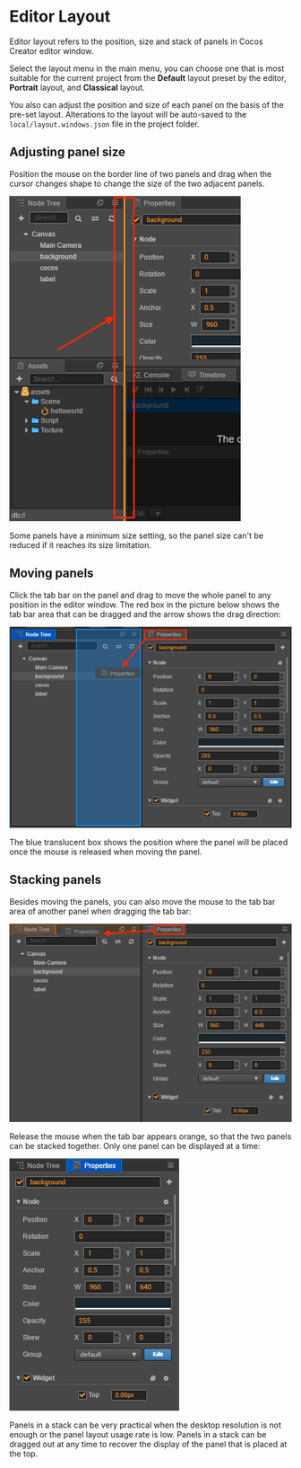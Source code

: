 # Editor Layout

Editor layout refers to the position, size and stack of panels in Cocos Creator editor window.

Select the layout menu in the main menu, you can choose one that is most suitable for the current project from the **Default** layout preset by the editor, **Portrait** layout, and **Classical** layout.

You also can adjust the position and size of each panel on the basis of the pre-set layout. Alterations to the layout will be auto-saved to the `local/layout.windows.json` file in the project folder.

## Adjusting panel size

Position the mouse on the border line of two panels and drag when the cursor changes shape to change the size of the two adjacent panels.

![resize](layout/resize.png)

Some panels have a minimum size setting, so the panel size can't be reduced if it reaches its size limitation.

## Moving panels

Click the tab bar on the panel and drag to move the whole panel to any position in the editor window. The red box in the picture below shows the tab bar area that can be dragged and the arrow shows the drag direction:

![drag tab](layout/drag_tab.png)

The blue translucent box shows the position where the panel will be placed once the mouse is released when moving the panel.

## Stacking panels

Besides moving the panels, you can also move the mouse to the tab bar area of another panel when dragging the tab bar:

![stack before](layout/stack_before.png)

Release the mouse when the tab bar appears orange, so that the two panels can be stacked together. Only one panel can be displayed at a time:

![stack after](layout/stack_after.png)

Panels in a stack can be very practical when the desktop resolution is not enough or the panel layout usage rate is low. Panels in a stack can be dragged out at any time to recover the display of the panel that is placed at the top.